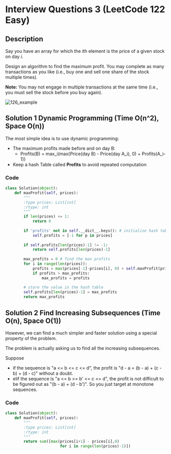 # Interview Questions 3 (LeetCode 122 Easy)

## Description

Say you have an array for which the *i*th element is the price of a given stock on day *i*.

Design an algorithm to find the maximum profit. You may complete as many transactions as you like (i.e., buy one and sell one share of the stock multiple times).

**Note:** You may not engage in multiple transactions at the same time (i.e., you must sell the stock before you buy again).

![126_example](C:\Users\Alex\Desktop\leetcode\interview\doc\126_example.png)

## Solution 1 Dynamic Programming (Time O(n^2), Space O(n))

The most simple idea is to use dynamic programming:

- The maximum profits made before and on day B:
  -  Profits(B) = max_i(max(Price(day B) - Price(day A_i), 0) + Profits(A_i-1))
- Keep a hash Table called **Profits** to avoid repeated computation

### Code

```python
class Solution(object):
    def maxProfit(self, prices):
        """
        :type prices: List[int]
        :rtype: int
        """
        if len(prices) <= 1:
            return 0
        
        if 'profits' not in self.__dict__.keys(): # initialize hash table
            self.profits = [-1 for p in prices]
        
        if self.profits[len(prices)-1] != -1:
            return self.profits[len(prices)-1]
        
        max_profits = 0 # find the max profits
        for i in range(len(prices)):
            profits = max(prices[-1]-prices[i], 0) + self.maxProfit(prices[:i])
            if profits > max_profits:
                max_profits = profits
        
        # store the value in the hash table        
        self.profits[len(prices)-1] = max_profits 
        return max_profits
```



## Solution 2 Find Increasing Subsequences (Time O(n), Space O(1))

However, we can find a much simpler and faster solution using a special property of the problem.

The problem is actually asking us to find all the increasing subsequences.

Suppose 

- if the sequence is "a <= b <= c <= d", the profit is "d - a = (b - a) + (c - b) + (d - c)" without a doubt. 
- elif the sequence is "a <= b >= b' <= c <= d", the profit is not difficult to be figured out as "(b - a) + (d - b')". So you just target at monotone sequences.

### Code

```python
class Solution(object):
    def maxProfit(self, prices):
        """
        :type prices: List[int]
        :rtype: int
        """
        return sum([max(prices[i+1] - prices[i],0) 
                        for i in range(len(prices)-1)])
```

